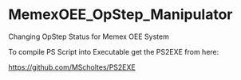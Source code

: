 # MemexOEE_OpStep_Manipulator
Changing OpStep Status for Memex OEE System

To compile PS Script into Executable get the PS2EXE from here:

https://github.com/MScholtes/PS2EXE
